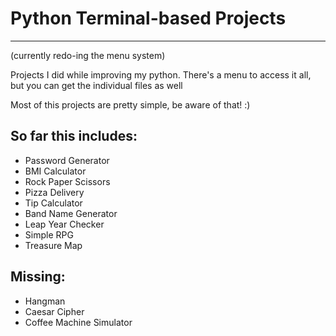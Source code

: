 # Python Terminal-based Projects
---
(currently redo-ing the menu system)


Projects I did while improving my python.
There's a menu to access it all, but you can get the individual files as well

Most of this projects are pretty simple, be aware of that! :)

## So far this includes:

- Password Generator
- BMI Calculator
- Rock Paper Scissors
- Pizza Delivery 
- Tip Calculator
- Band Name Generator 
- Leap Year Checker 
- Simple RPG
- Treasure Map


## Missing: 
- Hangman
- Caesar Cipher
- Coffee Machine Simulator
